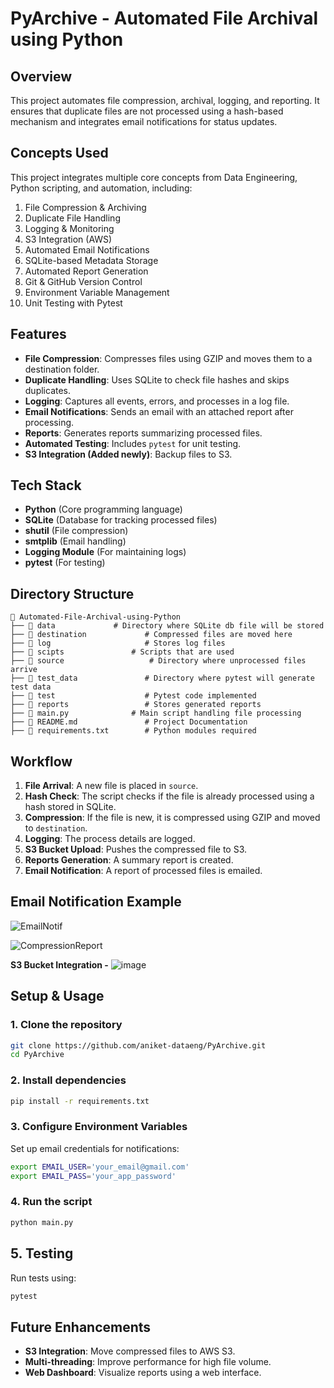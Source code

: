 # PyArchive - Automated File Archival using Python

## Overview
This project automates file compression, archival, logging, and reporting. It ensures that duplicate files are not processed using a hash-based mechanism and integrates email notifications for status updates.

## Concepts Used
This project integrates multiple core concepts from Data Engineering, Python scripting, and automation, including:

1. File Compression & Archiving
2. Duplicate File Handling
3. Logging & Monitoring
4. S3 Integration (AWS)
5. Automated Email Notifications
6. SQLite-based Metadata Storage
7. Automated Report Generation
8. Git & GitHub Version Control
9. Environment Variable Management
10. Unit Testing with Pytest

## Features
- **File Compression**: Compresses files using GZIP and moves them to a destination folder.
- **Duplicate Handling**: Uses SQLite to check file hashes and skips duplicates.
- **Logging**: Captures all events, errors, and processes in a log file.
- **Email Notifications**: Sends an email with an attached report after processing.
- **Reports**: Generates reports summarizing processed files.
- **Automated Testing**: Includes `pytest` for unit testing.
- **S3 Integration (Added newly)**: Backup files to S3.

## Tech Stack
- **Python** (Core programming language)
- **SQLite** (Database for tracking processed files)
- **shutil** (File compression)
- **smtplib** (Email handling)
- **Logging Module** (For maintaining logs)
- **pytest** (For testing)

## Directory Structure
```
📂 Automated-File-Archival-using-Python
├── 📂 data		       # Directory where SQLite db file will be stored
├── 📂 destination             # Compressed files are moved here
├── 📂 log                     # Stores log files
├── 📂 scipts		       # Scripts that are used
├── 📂 source	               # Directory where unprocessed files arrive
├── 📂 test_data               # Directory where pytest will generate test data
├── 📂 test                    # Pytest code implemented
├── 📂 reports                 # Stores generated reports
├── 📜 main.py      	       # Main script handling file processing
├── 📜 README.md               # Project Documentation
├── 📜 requirements.txt        # Python modules required
```

## Workflow
1. **File Arrival**: A new file is placed in `source`.
2. **Hash Check**: The script checks if the file is already processed using a hash stored in SQLite.
3. **Compression**: If the file is new, it is compressed using GZIP and moved to `destination`.
4. **Logging**: The process details are logged.
5. **S3 Bucket Upload**: Pushes the compressed file to S3.
6. **Reports Generation**: A summary report is created.
7. **Email Notification**: A report of processed files is emailed.

## Email Notification Example
![EmailNotif](https://github.com/user-attachments/assets/06c7d304-edff-4765-a63c-8d5b4012e027)

![CompressionReport](https://github.com/user-attachments/assets/01dbee3f-9873-411d-8286-4910572e6e8c)

**S3 Bucket Integration -**
![image](https://github.com/user-attachments/assets/49a7fb5d-3a4d-4476-b1e1-ca669acd696b)


## Setup & Usage
### 1. Clone the repository
```bash
git clone https://github.com/aniket-dataeng/PyArchive.git
cd PyArchive
```

### 2. Install dependencies
```bash
pip install -r requirements.txt
```

### 3. Configure Environment Variables
Set up email credentials for notifications:
```bash
export EMAIL_USER='your_email@gmail.com'
export EMAIL_PASS='your_app_password'
```

### 4. Run the script
```bash
python main.py
```

## 5. Testing
Run tests using:
```bash
pytest
```

## Future Enhancements
- **S3 Integration**: Move compressed files to AWS S3.
- **Multi-threading**: Improve performance for high file volume.
- **Web Dashboard**: Visualize reports using a web interface.

